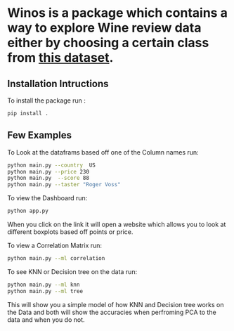 # Winos is a package which contains a way to explore Wine review data either by choosing a certain class from  [this dataset](https://www.kaggle.com/zynicide/wine-reviews). 

## Installation Intructions
To install the package run :
```bash
pip install .
```

## Few Examples 
To Look at the dataframs based off one of the Column names run:
```bash
python main.py --country  US
python main.py --price 230
python main.py  --score 88
python main.py --taster "Roger Voss"
```

To view the Dashboard  run:
```bash
python app.py
```
When you click on the link it will open a website which allows you  to look at different boxplots based off points or price. 

To view a Correlation Matrix run:
```bash
python main.py --ml correlation 

```

To see KNN or Decision tree on the data run:
```bash
python main.py --ml knn
python main.py --ml tree
```
This will show you a simple model of how KNN and Decision tree works on the Data and both will show the accuracies when perfroming PCA to the data  and when you do not. 